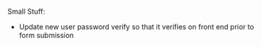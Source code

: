 

Small Stuff:
- Update new user password verify so that it verifies on front end prior to form submission
